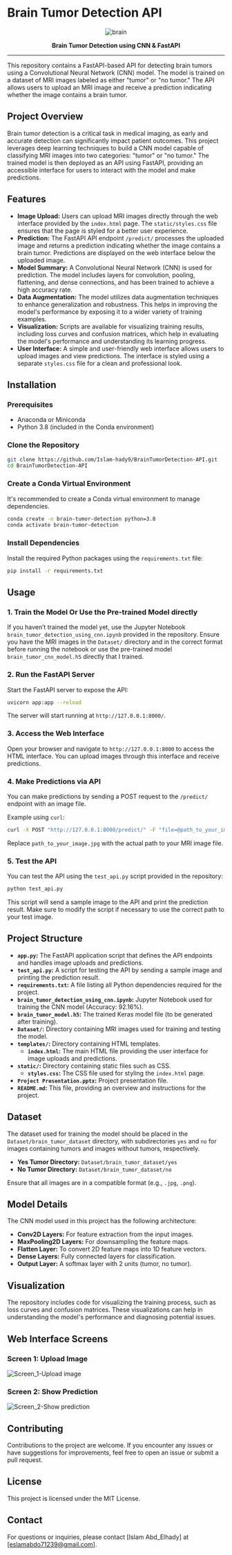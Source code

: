 # Brain Tumor Detection API

<div align="center">
  <p align="center">
    <img src="https://github.com/Islam-hady9/BrainTumorDetection-API/blob/main/project_icon.jpg?raw=true" alt="brain" />
  </p>
<p align="center">
<strong>Brain Tumor Detection using CNN & FastAPI</strong></p>
</div>

---

This repository contains a FastAPI-based API for detecting brain tumors using a Convolutional Neural Network (CNN) model. The model is trained on a dataset of MRI images labeled as either "tumor" or "no tumor." The API allows users to upload an MRI image and receive a prediction indicating whether the image contains a brain tumor.

## Project Overview

Brain tumor detection is a critical task in medical imaging, as early and accurate detection can significantly impact patient outcomes. This project leverages deep learning techniques to build a CNN model capable of classifying MRI images into two categories: "tumor" or "no tumor." The trained model is then deployed as an API using FastAPI, providing an accessible interface for users to interact with the model and make predictions.

## Features

- **Image Upload:** Users can upload MRI images directly through the web interface provided by the `index.html` page. The `static/styles.css` file ensures that the page is styled for a better user experience.
- **Prediction:** The FastAPI API endpoint `/predict/` processes the uploaded image and returns a prediction indicating whether the image contains a brain tumor. Predictions are displayed on the web interface below the uploaded image.
- **Model Summary:** A Convolutional Neural Network (CNN) is used for prediction. The model includes layers for convolution, pooling, flattening, and dense connections, and has been trained to achieve a high accuracy rate.
- **Data Augmentation:** The model utilizes data augmentation techniques to enhance generalization and robustness. This helps in improving the model's performance by exposing it to a wider variety of training examples.
- **Visualization:** Scripts are available for visualizing training results, including loss curves and confusion matrices, which help in evaluating the model's performance and understanding its learning progress.
- **User Interface:** A simple and user-friendly web interface allows users to upload images and view predictions. The interface is styled using a separate `styles.css` file for a clean and professional look.

## Installation

### Prerequisites

- Anaconda or Miniconda
- Python 3.8 (included in the Conda environment)

### Clone the Repository

```bash
git clone https://github.com/Islam-hady9/BrainTumorDetection-API.git
cd BrainTumorDetection-API
```

### Create a Conda Virtual Environment

It's recommended to create a Conda virtual environment to manage dependencies.

```bash
conda create -n brain-tumor-detection python=3.8
conda activate brain-tumor-detection
```

### Install Dependencies

Install the required Python packages using the `requirements.txt` file:

```bash
pip install -r requirements.txt
```

## Usage

### 1. **Train the Model Or Use the Pre-trained Model directly**

If you haven’t trained the model yet, use the Jupyter Notebook `brain_tumor_detection_using_cnn.ipynb` provided in the repository. Ensure you have the MRI images in the `Dataset/` directory and in the correct format before running the notebook or use the pre-trained model `brain_tumor_cnn_model.h5` directly that I trained.

### 2. **Run the FastAPI Server**

Start the FastAPI server to expose the API:

```bash
uvicorn app:app --reload
```

The server will start running at `http://127.0.0.1:8000/`.

### 3. **Access the Web Interface**

Open your browser and navigate to `http://127.0.0.1:8000` to access the HTML interface. You can upload images through this interface and receive predictions.

### 4. **Make Predictions via API**

You can make predictions by sending a POST request to the `/predict/` endpoint with an image file. 

Example using `curl`:

```bash
curl -X POST "http://127.0.0.1:8000/predict/" -F "file=@path_to_your_image.jpg"
```

Replace `path_to_your_image.jpg` with the actual path to your MRI image file.

### 5. **Test the API**

You can test the API using the `test_api.py` script provided in the repository:

```bash
python test_api.py
```

This script will send a sample image to the API and print the prediction result. Make sure to modify the script if necessary to use the correct path to your test image.

## Project Structure

- **`app.py`:** The FastAPI application script that defines the API endpoints and handles image uploads and predictions.
- **`test_api.py`:** A script for testing the API by sending a sample image and printing the prediction result.
- **`requirements.txt`:** A file listing all Python dependencies required for the project.
- **`brain_tumor_detection_using_cnn.ipynb`:** Jupyter Notebook used for training the CNN model (Accuracy: 92.16%).
- **`brain_tumor_model.h5`:** The trained Keras model file (to be generated after training).
- **`Dataset/`:** Directory containing MRI images used for training and testing the model.
- **`templates/`:** Directory containing HTML templates.
  - **`index.html`:** The main HTML file providing the user interface for image uploads and predictions.
- **`static/`:** Directory containing static files such as CSS.
  - **`styles.css`:** The CSS file used for styling the `index.html` page.
- **`Project Presentation.pptx`:** Project presentation file.
- **`README.md`:** This file, providing an overview and instructions for the project.

## Dataset

The dataset used for training the model should be placed in the `Dataset/brain_tumor_dataset` directory, with subdirectories `yes` and `no` for images containing tumors and images without tumors, respectively.

- **Yes Tumor Directory:** `Dataset/brain_tumor_dataset/yes`
- **No Tumor Directory:** `Dataset/brain_tumor_dataset/no`

Ensure that all images are in a compatible format (e.g., `.jpg`, `.png`).

## Model Details

The CNN model used in this project has the following architecture:

- **Conv2D Layers:** For feature extraction from the input images.
- **MaxPooling2D Layers:** For downsampling the feature maps.
- **Flatten Layer:** To convert 2D feature maps into 1D feature vectors.
- **Dense Layers:** Fully connected layers for classification.
- **Output Layer:** A softmax layer with 2 units (tumor, no tumor).

## Visualization

The repository includes code for visualizing the training process, such as loss curves and confusion matrices. These visualizations can help in understanding the model's performance and diagnosing potential issues.

## Web Interface Screens

### Screen 1: Upload Image
![Screen_1-Upload image](https://github.com/Islam-hady9/BrainTumorDetection-API/blob/main/Web%20Interface%20Screens/Screen_1-Upload%20image.png)

### Screen 2: Show Prediction
![Screen_2-Show prediction](https://github.com/Islam-hady9/BrainTumorDetection-API/blob/main/Web%20Interface%20Screens/Screen_2-Show%20prediction.png)

## Contributing

Contributions to the project are welcome. If you encounter any issues or have suggestions for improvements, feel free to open an issue or submit a pull request.

## License

This project is licensed under the MIT License.

## Contact

For questions or inquiries, please contact [Islam Abd_Elhady] at [eslamabdo71239@gmail.com].
